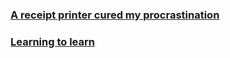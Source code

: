 
### [A receipt printer cured my procrastination](https://www.laurieherault.com/articles/a-thermal-receipt-printer-cured-my-procrastination) 
### [Learning to learn](https://kevin.the.li/posts/learning-to-learn) 
### []()
